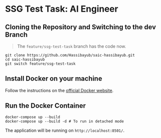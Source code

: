 # SSG Test Task: AI Engineer

## Cloning the Repository and Switching to the dev Branch
>The `feature/ssg-test-task` branch has the code now. 

```commandline
git clone https://github.com/Hassibayub/saic-hassibayub.git
cd saic-hassibayub
git switch feature/ssg-test-task
```

## Install Docker on your machine
Follow the instructions on the [official Docker website](https://docs.docker.com/get-docker/).

## Run the Docker Container
```commandline
docker-compose up --build
docker-compose up --build -d # To run in detached mode
```

The application will be running on `http://localhost:8501/`.
